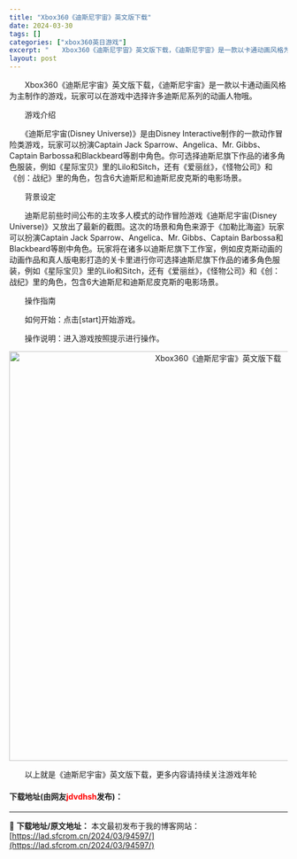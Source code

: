 ```yaml
---
title: "Xbox360《迪斯尼宇宙》英文版下载"
date: 2024-03-30
tags: []
categories: ["xbox360英日游戏"]
excerpt: "　　Xbox360《迪斯尼宇宙》英文版下载，《迪斯尼宇宙》是一款以卡通动画风格为主制作的游戏，玩家可以在游戏中选择许多迪斯尼系列的动画人物哦。 　　游戏介绍 　　《迪斯尼宇宙(Disney Universe)》是由Disney Interactive制作的一款动作冒险类游戏，玩家可以扮演Captai&hellip;"
layout: post
---
```


 <p>　　Xbox360《迪斯尼宇宙》英文版下载，《迪斯尼宇宙》是一款以卡通动画风格为主制作的游戏，玩家可以在游戏中选择许多迪斯尼系列的动画人物哦。</p> <p>　　游戏介绍</p> <p>　　《迪斯尼宇宙(Disney Universe)》是由Disney Interactive制作的一款动作冒险类游戏，玩家可以扮演Captain Jack Sparrow、Angelica、Mr. Gibbs、Captain Barbossa和Blackbeard等剧中角色。你可选择迪斯尼旗下作品的诸多角色服装，例如《星际宝贝》里的Lilo和Sitch，还有《爱丽丝》，《怪物公司》和《创：战纪》里的角色，包含6大迪斯尼和迪斯尼皮克斯的电影场景。</p> <p>　　背景设定</p> <p>　　迪斯尼前些时间公布的主攻多人模式的动作冒险游戏《迪斯尼宇宙(Disney Universe)》又放出了最新的截图。这次的场景和角色来源于《加勒比海盗》玩家可以扮演Captain Jack Sparrow、Angelica、Mr. Gibbs、Captain Barbossa和Blackbeard等剧中角色。玩家将在诸多以迪斯尼旗下工作室，例如皮克斯动画的动画作品和真人版电影打造的关卡里进行你可选择迪斯尼旗下作品的诸多角色服装，例如《星际宝贝》里的Lilo和Sitch，还有《爱丽丝》，《怪物公司》和《创：战纪》里的角色，包含6大迪斯尼和迪斯尼皮克斯的电影场景。</p> <p>　　操作指南</p> <p>　　如何开始：点击[start]开始游戏。</p> <p>　　操作说明：进入游戏按照提示进行操作。</p> <p align="center"><img align="" border="0" src="https://lad.sfcrom.cn/wp-content/uploads/2024/03/20240330_6607d46dad313.jpg" width="740" alt="Xbox360《迪斯尼宇宙》英文版下载" /></p> <p>　　以上就是《迪斯尼宇宙》英文版下载，更多内容请持续关注游戏年轮</p> <p><h4>下载地址(由网友<font color="red">jdvdhsh</font>发布)：</h4></p> 

---
📖 **下载地址/原文地址：** 本文最初发布于我的博客网站：[https://lad.sfcrom.cn/2024/03/94597/](https://lad.sfcrom.cn/2024/03/94597/)
